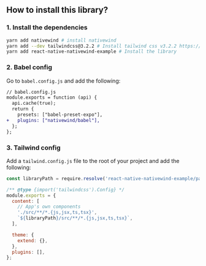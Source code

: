 ## How to install this library?

### 1. Install the dependencies

```bash
yarn add nativewind # install nativewind
yarn add --dev tailwindcss@3.2.2 # Install tailwind css v3.2.2 https://stackoverflow.com/questions/76688256/getting-error-use-processcss-thencb-to-work-with-async-plugins
yarn add react-native-nativewind-example # Install the library
```

### 2. Babel config

Go to `babel.config.js` and add the following:

```diff
// babel.config.js
module.exports = function (api) {
  api.cache(true);
  return {
    presets: ["babel-preset-expo"],
+   plugins: ["nativewind/babel"],
  };
};
```

### 3. Tailwind config

Add a `tailwind.config.js` file to the root of your project and add the following:

```js
const libraryPath = require.resolve('react-native-nativewind-example/package.json');

/** @type {import('tailwindcss').Config} */
module.exports = {
  content: [
    // App's own components
    './src/**/*.{js,jsx,ts,tsx}',
    `${libraryPath}/src/**/*.{js,jsx,ts,tsx}`,
  ],

  theme: {
    extend: {},
  },
  plugins: [],
};
```
